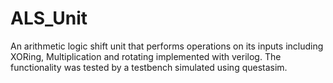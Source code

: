 # ALS_Unit
An arithmetic logic shift unit that performs operations on its inputs including XORing, Multiplication and rotating implemented with verilog. The functionality was tested by  a testbench simulated using questasim. 
